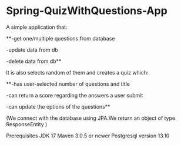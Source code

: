 # Spring-QuizWithQuestions-App

A simple application that:

**-get one/multiple questions from database

-update data from db

-delete data from db**

It is also selects random of them and creates a quiz which:

**-has user-selected number of questions and title

-can return a score regarding the answers a user submit

-can update the options of the questions**

(We connect with the database using JPA.We return an object of type ResponseEntity )

Prerequisites
JDK 17 Maven 3.0.5 or newer Postgresql version 13.10
